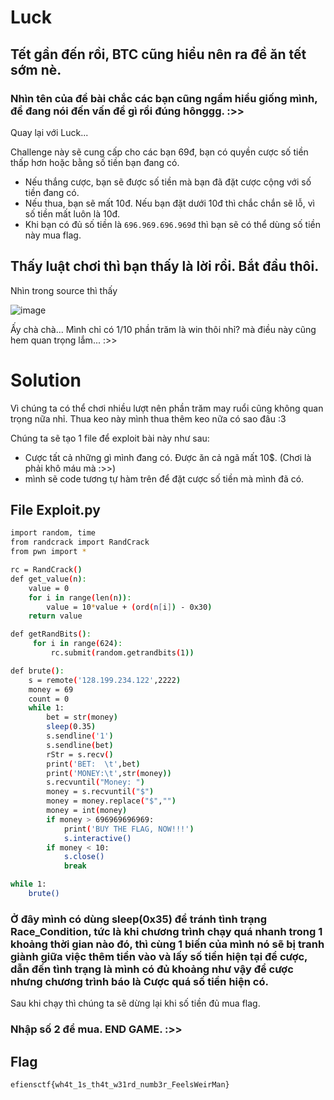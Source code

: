 # Luck
## Tết gần đến rồi, BTC cũng hiểu nên ra đề ăn tết sớm nè. 
### Nhìn tên của đề bài chắc các bạn cũng ngầm hiểu giống mình, đề đang nói đến vấn đề gì rồi đúng hônggg. :>>

Quay lại với Luck...

Challenge này sẽ cung cấp cho các bạn 69đ, bạn có quyền cược số tiền thấp hơn hoặc bằng số tiền bạn đang có.
* Nếu thắng cược, bạn sẽ được số tiền mà bạn đã đặt cược cộng với số tiền đang có.
* Nếu thua, bạn sẽ mất 10đ. Nếu bạn đặt dưới 10đ thì chắc chắn sẽ lỗ, vì số tiền mất luôn là 10đ.
* Khi bạn có đủ số tiền là `696.969.696.969đ` thì bạn sẽ có thể dùng số tiền này mua flag.

## Thấy luật chơi thì bạn thấy là lời rồi. Bắt đầu thôi.

Nhìn trong source thì thấy 

![image](https://user-images.githubusercontent.com/76993858/104086104-64cab180-5287-11eb-9537-c0c4bca8031a.png)

Ấy chà chà... Mình chỉ có 1/10 phần trăm là win thôi nhỉ? mà điều này cũng hem quan trọng lắm... 
 :>>
 
 # Solution

Vì chúng ta có thể chơi nhiều lượt nên phần trăm may ruổi cũng không quan trọng nữa nhỉ. Thua keo này mình thua thêm keo nữa có sao đâu :3

Chúng ta sẽ tạo 1 file để exploit bài này như sau:
* Cược tất cả những gì mình đang có. Được ăn cả ngã mất 10$. (Chơi là phải khô máu mà :>>)
* mình sẽ code tương tự hàm trên để đặt cược số tiền mà mình đã có.

## File Exploit.py

```sh
import random, time
from randcrack import RandCrack
from pwn import *

rc = RandCrack()
def get_value(n):
    value = 0
    for i in range(len(n)):
        value = 10*value + (ord(n[i]) - 0x30)
    return value

def getRandBits():
     for i in range(624):
         rc.submit(random.getrandbits(1))

def brute():
    s = remote('128.199.234.122',2222)
    money = 69
    count = 0
    while 1:
        bet = str(money)
        sleep(0.35)
        s.sendline('1')
        s.sendline(bet)
        rStr = s.recv()
        print('BET:  \t',bet)
        print('MONEY:\t',str(money))
        s.recvuntil("Money: ")
        money = s.recvuntil("$")
        money = money.replace("$","")
        money = int(money)
        if money > 696969696969:
            print('BUY THE FLAG, NOW!!!')
            s.interactive()
        if money < 10:
            s.close()
            break

while 1:
    brute()

```

### Ở đây mình có dùng sleep(0x35) để tránh tình trạng Race_Condition, tức là khi chương trình chạy quá nhanh trong 1 khoảng thời gian nào đó, thì cùng 1 biến của mình nó sẽ bị tranh giành giữa việc thêm tiền vào và lấy số tiền hiện tại để cược, dẫn đến tình trạng là mình có đủ khoảng như vậy để cược nhưng chương trình báo là Cược quá số tiền hiện có. 

Sau khi chạy thì chúng ta sẽ dừng lại khi số tiền đủ mua flag.
### Nhập số 2 để mua. END GAME. :>>

## Flag

`efiensctf{wh4t_1s_th4t_w31rd_numb3r_FeelsWeirMan}`

